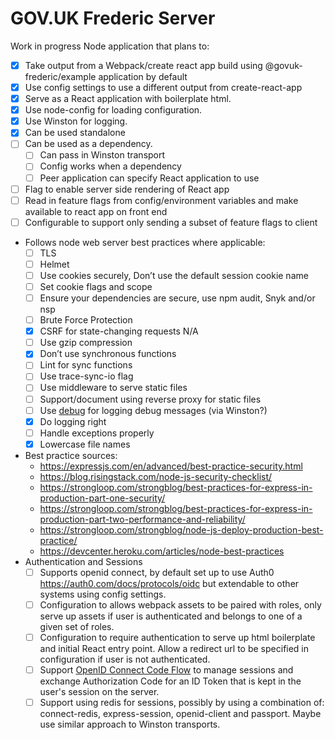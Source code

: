 # GOV.UK Frederic Server

Work in progress Node application that plans to:

- [x] Take output from a Webpack/create react app build using @govuk-frederic/example application by default
- [x] Use config settings to use a different output from create-react-app
- [x] Serve as a React application with boilerplate html.
- [x] Use node-config for loading configuration.
- [x] Use Winston for logging.
- [x] Can be used standalone
- [ ] Can be used as a dependency.
  - [ ] Can pass in Winston transport
  - [ ] Config works when a dependency
  - [ ] Peer application can specify React application to use
- [ ] Flag to enable server side rendering of React app
- [ ] Read in feature flags from config/environment variables and make available to react app on front end
- [ ] Configurable to support only sending a subset of feature flags to client
- Follows node web server best practices where applicable:
  - [ ] TLS
  - [ ] Helmet
  - [ ] Use cookies securely, Don’t use the default session cookie name
  - [ ] Set cookie flags and scope
  - [ ] Ensure your dependencies are secure, use npm audit, Snyk and/or nsp
  - [ ] Brute Force Protection
  - [x] CSRF for state-changing requests N/A
  - [ ] Use gzip compression
  - [x] Don’t use synchronous functions
  - [ ] Lint for sync functions
  - [ ] Use trace-sync-io flag
  - [ ] Use middleware to serve static files
  - [ ] Support/document using reverse proxy for static files
  - [ ] Use [debug](https://www.npmjs.com/package/debug) for logging debug messages (via Winston?)
  - [x] Do logging right
  - [ ] Handle exceptions properly
  - [x] Lowercase file names
- Best practice sources:
  - https://expressjs.com/en/advanced/best-practice-security.html
  - https://blog.risingstack.com/node-js-security-checklist/
  - https://strongloop.com/strongblog/best-practices-for-express-in-production-part-one-security/
  - https://strongloop.com/strongblog/best-practices-for-express-in-production-part-two-performance-and-reliability/
  - https://strongloop.com/strongblog/node-js-deploy-production-best-practice/
  - https://devcenter.heroku.com/articles/node-best-practices
- Authentication and Sessions
  - [ ] Supports openid connect, by default set up to use Auth0 https://auth0.com/docs/protocols/oidc but extendable to other systems using config settings.
  - [ ] Configuration to allows webpack assets to be paired with roles, only serve up assets if user is authenticated and belongs to one of a given set of roles.
  - [ ] Configuration to require authentication to serve up html boilerplate and initial React entry point. Allow a redirect url to be specified in configuration if user is not authenticated.
  - [ ] Support [OpenID Connect Code Flow]([https://openid.net/specs/openid-connect-core-1_0.html#CodeFlowAuth) to manage sessions and exchange Authorization Code for an ID Token that is kept in the user's session on the server.
  - [ ] Support using redis for sessions, possibly by using a combination of: connect-redis, express-session, openid-client and passport. Maybe use similar approach to Winston transports.
